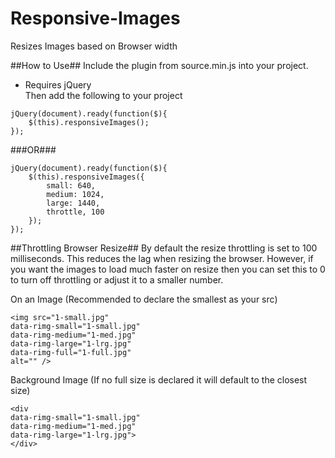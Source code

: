 # Responsive-Images
Resizes Images based on Browser width

##How to Use##
Include the plugin from source.min.js into your project.  
 * Requires jQuery  
Then add the following to your project  
```
jQuery(document).ready(function($){
	$(this).responsiveImages();
});
```

###OR### 

```
jQuery(document).ready(function($){
	$(this).responsiveImages({
		small: 640,
		medium: 1024,
		large: 1440,
		throttle, 100
	});
});
```

##Throttling Browser Resize##
By default the resize throttling is set to 100 milliseconds. This reduces the lag when resizing the browser.
However, if you want the images to load much faster on resize then you can set this to 0 to turn off throttling or adjust it to a smaller number.  

On an Image (Recommended to declare the smallest as your src)    
```  
<img src="1-small.jpg"   
data-rimg-small="1-small.jpg"   
data-rimg-medium="1-med.jpg"   
data-rimg-large="1-lrg.jpg"   
data-rimg-full="1-full.jpg"   
alt="" />
```

Background Image (If no full size is declared it will default to the closest size)    
```
<div   
data-rimg-small="1-small.jpg"   
data-rimg-medium="1-med.jpg"   
data-rimg-large="1-lrg.jpg">   
</div>
```
